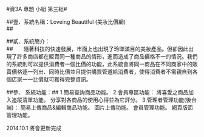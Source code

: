 #資3A 專題 小組 第三組#

##壹、系統名稱：Loveing Beautiful (美妝比價網)<br>##

##貳、系統簡介：<br>##
&nbsp;&nbsp;&nbsp;&nbsp;&nbsp;&nbsp;隨著科技的快速發展，市面上也出現了玲瑯滿目的美妝產品。但卻因此出現了許多商店都在販賣同一種商品的情形，進而造成了商品價格不一的情況。我們的系統則可以提供消費者一個比價的功能，此系統會將同一商品在不同商家中的販賣價格逐一列出、同時比價並且提供購買管道給消費者，使得消費者不需親自到各個店家一一比價就可獲得完整資訊。<br>

##參、	系統功能：##
1.簡易查詢商品功能。
2.會員專區功能：
 	將喜愛之商品加入追蹤清單功能。
 	分享對各商品的使用心得並為它評分。
3.管理者管理功能(後台端)：
 	簡易上傳商品&編輯商品功能。
 	圖片上傳功能。
 	會員管理功能。
 	網頁版面管理功能。



2014.10.1 將會更新完成
